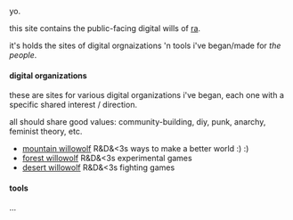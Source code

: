 yo.

this site contains the public-facing digital wills of [ra](https://rathewolf.com).

it's holds the sites of digital orgnaizations 'n tools i've began/made for *the people*.

#### digital organizations
these are sites for various digital organizations i've began, each one with a specific shared interest / direction.

all should share good values: community-building, diy, punk, anarchy, feminist theory, etc.

- [mountain willowolf](https://mountain.willowolf.com) R&D&<3s ways to make a better world :) :)
- [forest willowolf](https://forest.willowolf.com) R&D&<3s experimental games
- [desert willowolf](https://desert.willowolf.com) R&D&<3s fighting games

#### tools
...
